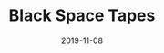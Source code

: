 ---
discogs_id: 14378272
discogs_master_id: None
title: Black Space Tapes
artists: ['Jamael Dean']
date: 2019-11-08
genre: ['Electronic', 'Jazz']
image: Black Space Tapes-14378272.jpg
label: Stones Throw Records
country: US
styles: ['Contemporary Jazz']
video: https://www.youtube.com/watch?v=ivsrL8EzKGA
category: Ambient Jazz
---